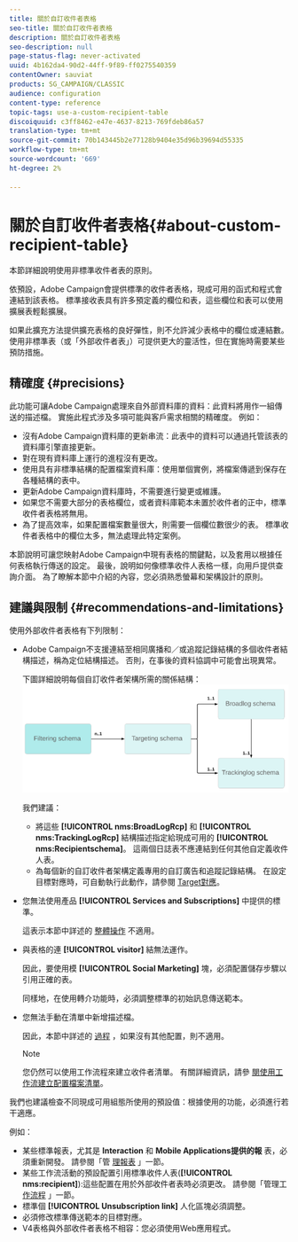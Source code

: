 ```yaml
---
title: 關於自訂收件者表格
seo-title: 關於自訂收件者表格
description: 關於自訂收件者表格
seo-description: null
page-status-flag: never-activated
uuid: 4b162da4-90d2-44ff-9f89-ff0275540359
contentOwner: sauviat
products: SG_CAMPAIGN/CLASSIC
audience: configuration
content-type: reference
topic-tags: use-a-custom-recipient-table
discoiquuid: c3ff8462-e47e-4637-8213-769fdeb86a57
translation-type: tm+mt
source-git-commit: 70b143445b2e77128b9404e35d96b39694d55335
workflow-type: tm+mt
source-wordcount: '669'
ht-degree: 2%

---
```



# 關於自訂收件者表格{#about-custom-recipient-table}

本節詳細說明使用非標準收件者表的原則。

依預設，Adobe Campaign會提供標準的收件者表格，現成可用的函式和程式會連結到該表格。 標準接收表具有許多預定義的欄位和表，這些欄位和表可以使用擴展表輕鬆擴展。

如果此擴充方法提供擴充表格的良好彈性，則不允許減少表格中的欄位或連結數。 使用非標準表（或「外部收件者表」）可提供更大的靈活性，但在實施時需要某些預防措施。

## 精確度 {#precisions}

此功能可讓Adobe Campaign處理來自外部資料庫的資料：此資料將用作一組傳送的描述檔。 實施此程式涉及多項可能與客戶需求相關的精確度。 例如：

* 沒有Adobe Campaign資料庫的更新串流：此表中的資料可以通過托管該表的資料庫引擎直接更新。
* 對在現有資料庫上運行的進程沒有更改。
* 使用具有非標準結構的配置檔案資料庫：使用單個實例，將檔案傳遞到保存在各種結構的表中。
* 更新Adobe Campaign資料庫時，不需要進行變更或維護。
* 如果您不需要大部分的表格欄位，或者資料庫範本未置於收件者的正中，標準收件者表格將無用。
* 為了提高效率，如果配置檔案數量很大，則需要一個欄位數很少的表。 標準收件者表格中的欄位太多，無法處理此特定案例。

本節說明可讓您映射Adobe Campaign中現有表格的關鍵點，以及套用以根據任何表格執行傳送的設定。 最後，說明如何像標準收件人表格一樣，向用戶提供查詢介面。 為了瞭解本節中介紹的內容，您必須熟悉螢幕和架構設計的原則。

## 建議與限制 {#recommendations-and-limitations}

使用外部收件者表格有下列限制：

* Adobe Campaign不支援連結至相同廣播和／或追蹤記錄結構的多個收件者結構描述，稱為定位結構描述。 否則，在事後的資料協調中可能會出現異常。

   下圖詳細說明每個自訂收件者架構所需的關係結構：
   ![](assets/custom_recipient_limitation.png)

   我們建議：

   * 將這些 **[!UICONTROL nms:BroadLogRcp]** 和 **[!UICONTROL nms:TrackingLogRcp]** 結構描述指定給現成可用的 **[!UICONTROL nms:Recipientschema]**。 這兩個日誌表不應連結到任何其他自定義收件人表。
   * 為每個新的自訂收件者架構定義專用的自訂廣告和追蹤記錄結構。 在設定目標對應時，可自動執行此動作，請參閱 [Target對應](../../configuration/using/target-mapping.md)。

* 您無法使用產品 **[!UICONTROL Services and Subscriptions]** 中提供的標準。

   這表示本節中詳述的 [整體操作](../../delivery/using/managing-subscriptions.md) 不適用。

* 與表格的連 **[!UICONTROL visitor]** 結無法運作。

   因此，要使用模 **[!UICONTROL Social Marketing]** 塊，必須配置儲存步驟以引用正確的表。

   同樣地，在使用轉介功能時，必須調整標準的初始訊息傳送範本。

* 您無法手動在清單中新增描述檔。

   因此，本節中詳述的 [過程](../../platform/using/creating-and-managing-lists.md) ，如果沒有其他配置，則不適用。

   >[!NOTE]
   >
   >您仍然可以使用工作流程來建立收件者清單。 有關詳細資訊，請參 [閱使用工作流建立配置檔案清單](../../configuration/using/creating-a-profile-list-with-a-workflow.md)。

我們也建議檢查不同現成可用組態所使用的預設值：根據使用的功能，必須進行若干適應。

例如：

* 某些標準報表，尤其是 **Interaction** 和 **Mobile Applications提供的報** 表，必須重新開發。 請參閱「管 [理報表](../../configuration/using/managing-reports.md) 」一節。
* 某些工作流活動的預設配置引用標準收件人表(**[!UICONTROL nms:recipient]**):這些配置在用於外部收件者表時必須更改。 請參閱「管理工 [作流程](../../configuration/using/managing-workflows.md) 」一節。
* 標準個 **[!UICONTROL Unsubscription link]** 人化區塊必須調整。
* 必須修改標準傳送範本的目標對應。
* V4表格與外部收件者表格不相容：您必須使用Web應用程式。

